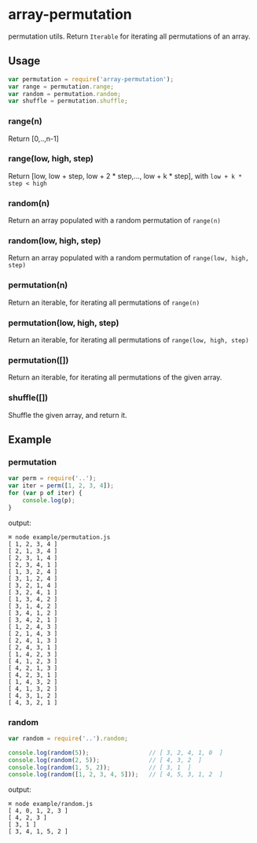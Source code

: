 # array-permutation
permutation utils. Return `Iterable` for iterating all permutations of an array.

## Usage

```javascript
var permutation = require('array-permutation');
var range = permutation.range;
var random = permutation.random;
var shuffle = permutation.shuffle;
```
### range(n)

Return [0,..,n-1]

### range(low, high, step)

Return [low, low + step, low + 2 * step,..., low + k * step], with `low + k * step < high`

### random(n)

Return an array populated with a random permutation of `range(n)`

### random(low, high, step)

Return an array populated with a random permutation of `range(low, high, step)`

### permutation(n)

Return an iterable, for iterating all permutations of `range(n)`

### permutation(low, high, step)

Return an iterable, for iterating all permutations of `range(low, high, step)`

### permutation([])

Return an iterable, for iterating all permutations of the given array.

### shuffle([])

Shuffle the given array, and return it.

## Example

### permutation

```javascript
var perm = require('..');
var iter = perm([1, 2, 3, 4]);
for (var p of iter) {
    console.log(p);
}

```

output:

```
⌘ node example/permutation.js
[ 1, 2, 3, 4 ]
[ 2, 1, 3, 4 ]
[ 2, 3, 1, 4 ]
[ 2, 3, 4, 1 ]
[ 1, 3, 2, 4 ]
[ 3, 1, 2, 4 ]
[ 3, 2, 1, 4 ]
[ 3, 2, 4, 1 ]
[ 1, 3, 4, 2 ]
[ 3, 1, 4, 2 ]
[ 3, 4, 1, 2 ]
[ 3, 4, 2, 1 ]
[ 1, 2, 4, 3 ]
[ 2, 1, 4, 3 ]
[ 2, 4, 1, 3 ]
[ 2, 4, 3, 1 ]
[ 1, 4, 2, 3 ]
[ 4, 1, 2, 3 ]
[ 4, 2, 1, 3 ]
[ 4, 2, 3, 1 ]
[ 1, 4, 3, 2 ]
[ 4, 1, 3, 2 ]
[ 4, 3, 1, 2 ]
[ 4, 3, 2, 1 ]
```

### random

```javascript
var random = require('..').random;

console.log(random(5));                 // [ 3, 2, 4, 1, 0  ]
console.log(random(2, 5));              // [ 4, 3, 2  ]
console.log(random(1, 5, 2));           // [ 3, 1  ]
console.log(random([1, 2, 3, 4, 5]));   // [ 4, 5, 3, 1, 2  ]
```

output:

```
⌘ node example/random.js
[ 4, 0, 1, 2, 3 ]
[ 4, 2, 3 ]
[ 3, 1 ]
[ 3, 4, 1, 5, 2 ]
```
